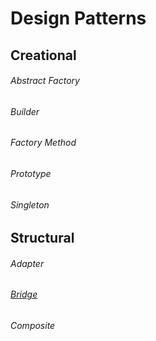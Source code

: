 <h1>Design Patterns</h1>

<h2>Creational</h2>

<h6>Abstract Factory</h6>
<h6>Builder</h6>
<h6>Factory Method</h6>
<h6>Prototype</h6>
<h6>Singleton</h6>

<h2>Structural</h2>

<h6>Adapter</h6>
<h6><a href="https://github.com/smartkot/desing_patterns/blob/master/structural/bridge.py">Bridge</a></h6>
<h6>Composite</h6>